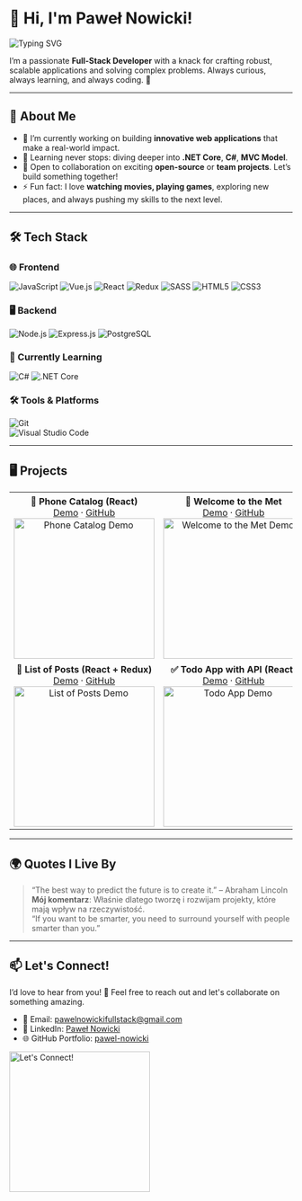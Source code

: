 # 👋 Hi, I'm **Paweł Nowicki**!

![Typing SVG](https://readme-typing-svg.herokuapp.com?font=Fira+Code&size=28&pause=1000&color=29A8E0&center=true&vCenter=true&width=500&lines=Full-Stack+Developer;Open-Source+Enthusiast;Tech+Problem+Solver)

I’m a passionate **Full-Stack Developer** with a knack for crafting robust, scalable applications and solving complex problems. Always curious, always learning, and always coding. 🚀

---

## 🌟 **About Me**
- 🔭 I’m currently working on building **innovative web applications** that make a real-world impact.
- 🌱 Learning never stops: diving deeper into **.NET Core**, **C#**, **MVC Model**.
- 👯 Open to collaboration on exciting **open-source** or **team projects**. Let’s build something together!
- ⚡ Fun fact: I love **watching movies, playing games**, exploring new places, and always pushing my skills to the next level.

---

## 🛠️ **Tech Stack**

### 🌐 Frontend
![JavaScript](https://img.shields.io/badge/-JavaScript-F7DF1E?logo=javascript&logoColor=black&style=for-the-badge)
![Vue.js](https://img.shields.io/badge/-Vue.js-4FC08D?logo=vue.js&logoColor=white&style=for-the-badge)
![React](https://img.shields.io/badge/-React-61DAFB?logo=react&logoColor=white&style=for-the-badge)
![Redux](https://img.shields.io/badge/-Redux-764ABC?logo=redux&logoColor=white&style=for-the-badge)
![SASS](https://img.shields.io/badge/-SASS-CC6699?logo=sass&logoColor=white&style=for-the-badge)
![HTML5](https://img.shields.io/badge/-HTML5-E34F26?logo=html5&logoColor=white&style=for-the-badge)
![CSS3](https://img.shields.io/badge/-CSS3-1572B6?logo=css3&logoColor=white&style=for-the-badge)

### 🖥️ Backend
![Node.js](https://img.shields.io/badge/-Node.js-339933?logo=node.js&logoColor=white&style=for-the-badge)
![Express.js](https://img.shields.io/badge/-Express.js-000000?logo=express&logoColor=white&style=for-the-badge)
![PostgreSQL](https://img.shields.io/badge/-PostgreSQL-4169E1?logo=postgresql&logoColor=white&style=for-the-badge)

### 📖 Currently Learning
![C#](https://img.shields.io/badge/-C%23-239120?logo=csharp&logoColor=white&style=for-the-badge)
![.NET Core](https://img.shields.io/badge/-.NET%20Core-512BD4?logo=dotnet&logoColor=white&style=for-the-badge)

### 🛠️ Tools & Platforms
![Git](https://img.shields.io/badge/-Git-F05032?logo=git&logoColor=white&style=for-the-badge)  
![Visual Studio Code](https://img.shields.io/badge/-VS%20Code-007ACC?logo=visualstudiocode&logoColor=white&style=for-the-badge)  

---

## 🖥️ **Projects**

<div align="center">

<table>
<tr>
  <td align="center">
    <strong>📱 Phone Catalog (React)</strong> <br>
    <a href="https://phone-catalog-react.vercel.app">Demo</a> · <a href="https://github.com/pawelnowicki87/phone_catalog_react">GitHub</a> <br>
    <img src="https://via.placeholder.com/250x150.png?text=Phone+Catalog+App" alt="Phone Catalog Demo" width="250"/>
  </td>
  <td align="center">
    <strong>🎨 Welcome to the Met</strong> <br>
    <a href="https://pawelnowicki87.github.io/welcome_to_the_met/">Demo</a> · <a href="https://github.com/pawelnowicki87/welcome_to_the_met">GitHub</a> <br>
    <img src="https://via.placeholder.com/250x150.png?text=Welcome+to+the+Met" alt="Welcome to the Met Demo" width="250"/>
  </td>
  <td align="center">
    <strong>🎮 2048 Game</strong> <br>
    <a href="https://pawelnowicki87.github.io/2048_game/">Demo</a> · <a href="https://github.com/pawelnowicki87/2048_game">GitHub</a> <br>
    <img src="https://via.placeholder.com/250x150.png?text=2048+Game" alt="2048 Game Demo" width="250"/>
  </td>
</tr>
<tr>
  <td align="center">
    <strong>📝 List of Posts (React + Redux)</strong> <br>
    <a href="https://pawelnowicki87.github.io/list_of_posts_react_redux/">Demo</a> · <a href="https://github.com/pawelnowicki87/list_of_posts_react_redux">GitHub</a> <br>
    <img src="https://via.placeholder.com/250x150.png?text=List+of+Posts" alt="List of Posts Demo" width="250"/>
  </td>
  <td align="center">
    <strong>✅ Todo App with API (React)</strong> <br>
    <a href="https://pawelnowicki87.github.io/todo_app_with_api_react/">Demo</a> · <a href="https://github.com/pawelnowicki87/todo_app_with_api_react">GitHub</a> <br>
    <img src="https://via.placeholder.com/250x150.png?text=Todo+App+with+API" alt="Todo App Demo" width="250"/>
  </td>
  <td align="center"></td>
</tr>
</table>

</div>

---

## 🌍 **Quotes I Live By**
> “The best way to predict the future is to create it.” – Abraham Lincoln  
> **Mój komentarz**: Właśnie dlatego tworzę i rozwijam projekty, które mają wpływ na rzeczywistość.  
> “If you want to be smarter, you need to surround yourself with people smarter than you.”

---

## 📫 **Let's Connect!**

I’d love to hear from you! 🚀 Feel free to reach out and let's collaborate on something amazing. 

- 💌 Email: [pawelnowickifullstack@gmail.com](mailto:pawelnowickifullstack@gmail.com)
- 💼 LinkedIn: [Paweł Nowicki](https://www.linkedin.com/in/pawe%C5%82-nowicki-305380268/)
- 🌐 GitHub Portfolio: [pawel-nowicki](https://github.com/pawelnowicki)

<img src="https://media.giphy.com/media/5GoVLqeAOo6PK/giphy.gif" alt="Let's Connect!" width="250"/>
